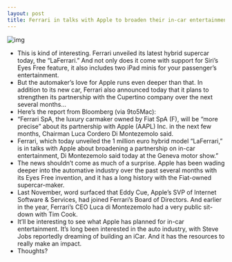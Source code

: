 ```yaml
---
layout: post
title: Ferrari in talks with Apple to broaden their in-car entertainment partnership
---
```

![img](http://media.idownloadblog.com/wp-content/uploads/2013/03/ferrari-laferrari-geneva-2013.jpeg)
* This is kind of interesting. Ferrari unveiled its latest hybrid supercar today, the “LaFerrari.” And not only does it come with support for Siri’s Eyes Free feature, it also includes two iPad minis for your passenger’s entertainment.
* But the automaker’s love for Apple runs even deeper than that. In addition to its new car, Ferrari also announced today that it plans to strengthen its partnership with the Cupertino company over the next several months…
* Here’s the report from Bloomberg (via 9to5Mac):
* “Ferrari SpA, the luxury carmaker owned by Fiat SpA (F), will be “more precise” about its partnership with Apple (AAPL) Inc. in the next few months, Chairman Luca Cordero Di Montezemolo said.
* Ferrari, which today unveiled the 1 million euro hybrid model “LaFerrari,” is in talks with Apple about broadening a partnership on in-car entertainment, Di Montezemolo said today at the Geneva motor show.”
* The news shouldn’t come as much of a surprise. Apple has been wading deeper into the automative industry over the past several months with its Eyes Free invention, and it has a long history with the Fiat-owned supercar-maker.
* Last November, word surfaced that Eddy Cue, Apple’s SVP of Internet Software & Services, had joined Ferrari’s Board of Directors. And earlier in the year, Ferrari’s CEO Luca di Montezemolo had a very public sit-down with Tim Cook.
* It’ll be interesting to see what Apple has planned for in-car entertainment. It’s long been interested in the auto industry, with Steve Jobs reportedly dreaming of building an iCar. And it has the resources to really make an impact.
* Thoughts?

